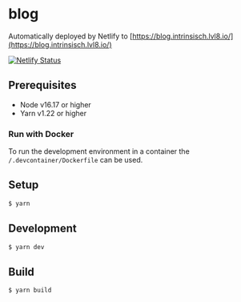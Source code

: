 # blog

Automatically deployed by Netlify to [https://blog.intrinsisch.lvl8.io/](https://blog.intrinsisch.lvl8.io/)

[![Netlify Status](https://api.netlify.com/api/v1/badges/88d86080-801f-4fc0-89bb-ade22944e629/deploy-status)](https://app.netlify.com/sites/candid-pegasus-bbf558/deploys)

## Prerequisites

* Node v16.17 or higher
* Yarn v1.22 or higher

### Run with Docker

To run the development environment in a container the `/.devcontainer/Dockerfile` can be used.

## Setup

```sh
$ yarn
```

## Development

```sh
$ yarn dev
```

## Build

```sh
$ yarn build
```
